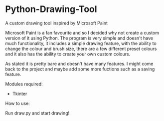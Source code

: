 # Python-Drawing-Tool

A custom drawing tool inspired by Microsoft Paint

Microsoft Paint is a fan favourite and so I decided why not create a custom version of it using Python.
The program is very simple and doesn't have much functionality, it includes a simple drawing feature,
with the ability to change the colour and brush size, there are a few different preset colours and it
also has the ability to create your own custom colours.

As stated it is pretty bare and doesn't have many features. I might come back to the project
and maybe add some more fuctions such as a saving feature.

Modules required:
  
  * Tkinter

How to use:

Run draw.py and start drawing!
